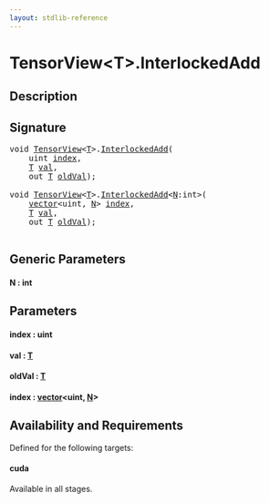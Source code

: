 ```yaml
---
layout: stdlib-reference
---
```


# TensorView\<T\>\.InterlockedAdd

## Description





## Signature 

<pre>
<span class="code_keyword">void</span> <a href="index.html" class="code_type">TensorView</a>&lt;<a href="index.html#typeparam-T" class="code_type">T</a>&gt;.<a href="interlockedadd-0b.html">InterlockedAdd</a>(
    <span class="code_keyword">uint</span> <a href="interlockedadd-0b.html#decl-index" class="code_param">index</a>,
    <a href="index.html#typeparam-T" class="code_type">T</a> <a href="interlockedadd-0b.html#decl-val" class="code_param">val</a>,
    <span class="code_keyword">out</span> <a href="index.html#typeparam-T" class="code_type">T</a> <a href="interlockedadd-0b.html#decl-oldVal" class="code_param">oldVal</a>);

<span class="code_keyword">void</span> <a href="index.html" class="code_type">TensorView</a>&lt;<a href="index.html#typeparam-T" class="code_type">T</a>&gt;.<a href="interlockedadd-0b.html">InterlockedAdd</a>&lt;<a href="interlockedadd-0b.html#decl-N" class="code_var">N</a>:<span class="code_keyword">int</span>&gt;(
    <a href="index.html" class="code_type">vector</a>&lt;<span class="code_keyword">uint</span>, <a href="interlockedadd-0b.html#decl-N" class="code_var">N</a>&gt; <a href="interlockedadd-0b.html#decl-index" class="code_param">index</a>,
    <a href="index.html#typeparam-T" class="code_type">T</a> <a href="interlockedadd-0b.html#decl-val" class="code_param">val</a>,
    <span class="code_keyword">out</span> <a href="index.html#typeparam-T" class="code_type">T</a> <a href="interlockedadd-0b.html#decl-oldVal" class="code_param">oldVal</a>);

</pre>

## Generic Parameters

####  <a id="decl-N"></a>N  : int

## Parameters

####  <a id="decl-index"></a>index  : uint
####  <a id="decl-val"></a>val  : [T](index#typeparam-T)
####  <a id="decl-oldVal"></a>oldVal  : [T](index#typeparam-T)
####  <a id="decl-index"></a>index  : [vector](../vector/index)\<uint, [N](../vector/index#decl-N)\>

## Availability and Requirements

Defined for the following targets:

#### cuda
Available in all stages.



